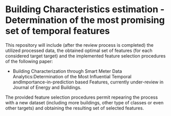 
# Building Characteristics estimation -  Determination of the most promising set of temporal features 

This repository will include (after the review process is completed) the utilized processed data, the obtained optimal set of features (for each considered target target) and the implemented feature selection procedures of the following paper:
+ Building Characterization through Smart Meter Data Analytics:Determination of the Most Influential Temporal andImportance-in-prediction based Features, currently under-review in Journal of Energy and Buildings. 

The provided feature selection procedures permit repearing the process with a new dataset (including more buildings, other type of classes or even other targets) and obtaining the resulting set of selected features. 
